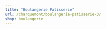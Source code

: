 ```yaml
---
title: "Boulangerie Patisserie"
url: /charquemont/boulangerie-patisserie-3/
shop: boulangerie
---
```

